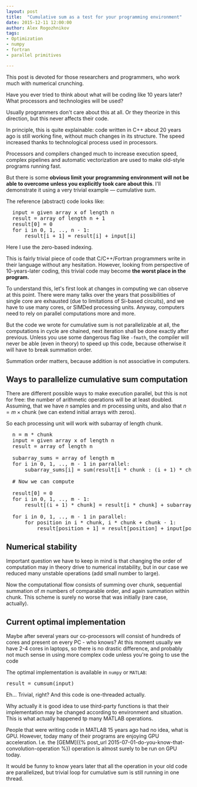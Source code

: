 ```yaml
---
layout: post
title:  "Cumulative sum as a test for your programming environment"
date: 2015-12-11 12:00:00
author: Alex Rogozhnikov
tags: 
- Optimization
- numpy
- fortran 
- parallel primitives

---
```


This post is devoted for those researchers and programmers, who work much with numerical crunching. 

Have you ever tried to think about what will be coding like 10 years later?
What processors and technologies will be used?

Usually programmers don't care about this at all. 
Or they theorize in this direction, but this never affects their code.   

In principle, this is quite explainable: code written in C++ about 20 years ago is still working fine, 
without much changes in its structure. The speed increased thanks to technological process used in processors.

Processors and compilers changed much to increase execution speed, complex pipelines and automatic vectorization are 
used to make old-style programs running fast. 
 
But there is some __obvious limit your programming environment will not be able to overcome 
unless you explicitly took care about this__. I'll demonstrate it using a very trivial example &mdash; cumulative sum.
   
The reference (abstract) code looks like: 
<pre>
  input = given array x of length n
  result = array of length n + 1
  result[0] = 0
  for i in 0, 1, .., n - 1:
      result[i + 1] = result[i] + input[i]
</pre>

Here I use the zero-based indexing.
  
This is fairly trivial piece of code that C/C++/Fortran programmers write in their language without any hesitation.
However, looking from perspective of 10-years-later coding, this trivial code may 
become __the worst place in the program.__

To understand this, let's first look at changes in computing we can observe at this point. 
There were many talks over the years that possibilities of single core are exhausted 
(due to limitations of Si-based circuits), and we have to use many cores, or SIMDed processing units. 
Anyway, computers need to rely on parallel computations more and more.

But the code we wrote for cumulative sum is not parallelizable at all, the computations in cycle are chained, 
next iteration shall be done exactly after previous. Unless you use some dangerous flag like `-fmath`, the 
compiler will never be able (even in theory) to speed up this code, because otherwise it will have to break summation order.

<!--- TODO link -->
Summation order matters, because addition is not associative in computers. 

## Ways to parallelize cumulative sum computation

There are different possible ways to make execution parallel, but this is not for free: the number 
of arithmetic operations will be at least doubled. Assuming, that we have $n$ samples and $m$ processing units, 
and also that $n = m \times \text{chunk}$ (we can extend initial arrays with zeros).

So each processing unit will work with subarray of length $\text{chunk}$. 

<pre>
  n = m * chunk
  input = given array x of length n
  result = array of length n
  
  subarray_sums = array of length m
  for i in 0, 1, .., m - 1 in parrallel:
      subarray_sums[i] = sum(result[i * chunk : (i + 1) * chunk])
       
  # Now we can compute 
  
  result[0] = 0
  for i in 0, 1, .., m - 1:
      result[(i + 1) * chunk] = result[i * chunk] + subarray_sums[i] 
      
  for i in 0, 1, .., m - 1 in parallel:
      for position in i * chunk, i * chunk + chunk - 1:
          result[position + 1] = result[position] + input[position] 
</pre>


## Numerical stability

Important question we have to keep in mind is that changing the order of computation may 
in theory drive to numerical instability, but in our case we reduced many unstable operations 
(add small number to large).
     
Now the computational flow consists of summing over chunk, sequential summation of $m$ numbers of comparable order, 
and again summation within chunk. This scheme is surely no worse that was initially (rare case, actually).
 

## Current optimal implementation

Maybe after several years our co-processors will consist of hundreds of cores and present on every PC - who knows?
At this moment usually we have 2-4 cores in laptops, so there is no drastic difference, 
and probably not much sense in using more complex code unless you're going to use the code 

The optimal implementation is available in `numpy` or `MATLAB`:
<pre>
result = cumsum(input)
</pre>

Eh... Trivial, right? And this code is one-threaded actually. 

Why actually it is good idea to use third-party functions is that their implementation may be changed according 
to environment and situation. This is what actually happened tp many MATLAB operations. 
 
People that were writing code in MATLAB 15 years ago had no idea, what is GPU. However, 
today many of their programs are enjoying GPU acceleration. I.e. the [GEMM]({% post_url 2015-07-01-do-you-know-that-convolution-operation %}) operation is almost surely to be run on GPU today. 

It would be funny to know years later that all the operation 
in your old code are parallelized, but trivial loop for cumulative sum is still running in one thread.  
